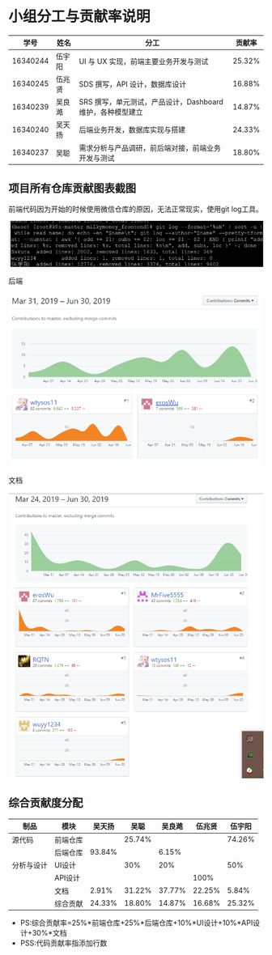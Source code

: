 # 小组分工与贡献率说明

| 学号     | 姓名   | 分工                                                       | 贡献率 |
| -------- | ------ | ---------------------------------------------------------- | ------ |
| 16340244 | 伍宇阳 | UI 与 UX 实现，前端主要业务开发与测试                      | 25.32%    |
| 16340245 | 伍兆贤 | SDS 撰写，API 设计，数据库设计                             | 16.88%  |
| 16340239 | 吴良澔 | SRS 撰写，单元测试，产品设计，Dashboard 维护，各种模型建立 | 14.87%  |
| 16340240 | 吴天扬 | 后端业务开发，数据库实现与搭建                             | 24.33%    |
| 16340237 | 吴聪   | 需求分析与产品调研，前后端对接，前端业务开发与测试         | 18.80%    |

## 项目所有仓库贡献图表截图

前端代码因为开始的时候使用微信仓库的原因，无法正常现实，使用git log工具。

![前端](https://github.com/milkymoney/Dashboard/blob/master/pic/frontendTotal.png?raw=true)

后端

![后端](https://github.com/milkymoney/Dashboard/blob/master/pic/BackendTotal.png?raw=true)

文档

![文档](https://github.com/milkymoney/Dashboard/blob/master/pic/Dashboard-total.png?raw=true)

## 综合贡献度分配

|制品|模块|吴天扬|吴聪|吴良澔|伍兆贤|伍宇阳|
|-|-|-|-|-|-|-|
|源代码|前端仓库||25.74%|||74.26%|
|     |后端仓库|93.84%||6.15%|||
|分析与设计|UI设计||30%|20%||50%|
||API设计||||100%||
||文档|2.91%|31.22%|37.77%|22.25%|5.84%|
||综合贡献|24.33%|18.80%|14.87%|16.68%|25.32%|

* PS:综合贡献率=25%\*前端仓库+25%\*后端仓库+10%\*UI设计+10%\*API设计+30%\*文档
* PSS:代码贡献率指添加行数
